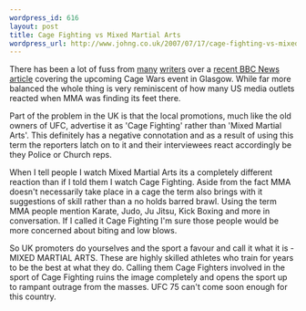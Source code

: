 ```yaml
--- 
wordpress_id: 616
layout: post
title: Cage Fighting vs Mixed Martial Arts
wordpress_url: http://www.johng.co.uk/2007/07/17/cage-fighting-vs-mixed-martial-arts/
---
```

There has been a lot of fuss from <a href="http://www.bloodyelbow.com/story/2007/7/16/133359/008">many</a> <a href="http://www.wrestlingobserver.com/wo/news/headlines/default.asp?aID=20178">writers</a> over a <a href="http://news.bbc.co.uk/1/hi/scotland/glasgow_and_west/6289042.stm">recent BBC News article</a> covering the upcoming Cage Wars event in Glasgow. While far more balanced the whole thing is very reminiscent of how many US media outlets reacted when MMA was finding its feet there.

Part of the problem in the UK is that the local promotions, much like the old owners of UFC, advertise it as 'Cage Fighting' rather than 'Mixed Martial Arts'. This definitely has a negative connotation and as a result of using this term the reporters latch on to it and their interviewees react accordingly be they Police or Church reps.

When I tell people I watch Mixed Martial Arts its a completely different reaction than if I told them I watch Cage Fighting. Aside from the fact MMA doesn't necessarily take place in a cage the term also brings with it suggestions of skill rather than a no holds barred brawl. Using the term MMA people mention Karate, Judo, Ju Jitsu, Kick Boxing and more in conversation. If I called it Cage Fighting I'm sure those people would be more concerned about biting and low blows.

So UK promoters do yourselves and the sport a favour and call it what it is - MIXED MARTIAL ARTS. These are highly skilled athletes who train for years to be the best at what they do. Calling them Cage Fighters involved in the sport of Cage Fighting ruins the image completely and opens the sport up to rampant outrage from the masses. UFC 75 can't come soon enough for this country.
